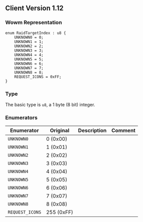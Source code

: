 ## Client Version 1.12

### Wowm Representation
```rust,ignore
enum RaidTargetIndex : u8 {
    UNKNOWN0 = 0;    
    UNKNOWN1 = 1;    
    UNKNOWN2 = 2;    
    UNKNOWN3 = 3;    
    UNKNOWN4 = 4;    
    UNKNOWN5 = 5;    
    UNKNOWN6 = 6;    
    UNKNOWN7 = 7;    
    UNKNOWN8 = 8;    
    REQUEST_ICONS = 0xFF;    
}
```
### Type
The basic type is `u8`, a 1 byte (8 bit) integer.
### Enumerators
| Enumerator | Original  | Description | Comment |
| --------- | -------- | ----------- | ------- |
| `UNKNOWN0` | 0 (0x00) |  |  |
| `UNKNOWN1` | 1 (0x01) |  |  |
| `UNKNOWN2` | 2 (0x02) |  |  |
| `UNKNOWN3` | 3 (0x03) |  |  |
| `UNKNOWN4` | 4 (0x04) |  |  |
| `UNKNOWN5` | 5 (0x05) |  |  |
| `UNKNOWN6` | 6 (0x06) |  |  |
| `UNKNOWN7` | 7 (0x07) |  |  |
| `UNKNOWN8` | 8 (0x08) |  |  |
| `REQUEST_ICONS` | 255 (0xFF) |  |  |
